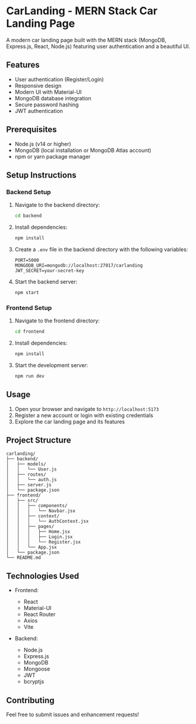 # CarLanding - MERN Stack Car Landing Page

A modern car landing page built with the MERN stack (MongoDB, Express.js, React, Node.js) featuring user authentication and a beautiful UI.

## Features

- User authentication (Register/Login)
- Responsive design
- Modern UI with Material-UI
- MongoDB database integration
- Secure password hashing
- JWT authentication

## Prerequisites

- Node.js (v14 or higher)
- MongoDB (local installation or MongoDB Atlas account)
- npm or yarn package manager

## Setup Instructions

### Backend Setup

1. Navigate to the backend directory:
   ```bash
   cd backend
   ```

2. Install dependencies:
   ```bash
   npm install
   ```

3. Create a `.env` file in the backend directory with the following variables:
   ```
   PORT=5000
   MONGODB_URI=mongodb://localhost:27017/carlanding
   JWT_SECRET=your-secret-key
   ```

4. Start the backend server:
   ```bash
   npm start
   ```

### Frontend Setup

1. Navigate to the frontend directory:
   ```bash
   cd frontend
   ```

2. Install dependencies:
   ```bash
   npm install
   ```

3. Start the development server:
   ```bash
   npm run dev
   ```

## Usage

1. Open your browser and navigate to `http://localhost:5173`
2. Register a new account or login with existing credentials
3. Explore the car landing page and its features

## Project Structure

```
carlanding/
├── backend/
│   ├── models/
│   │   └── User.js
│   ├── routes/
│   │   └── auth.js
│   ├── server.js
│   └── package.json
├── frontend/
│   ├── src/
│   │   ├── components/
│   │   │   └── Navbar.jsx
│   │   ├── context/
│   │   │   └── AuthContext.jsx
│   │   ├── pages/
│   │   │   ├── Home.jsx
│   │   │   ├── Login.jsx
│   │   │   └── Register.jsx
│   │   └── App.jsx
│   └── package.json
└── README.md
```

## Technologies Used

- Frontend:
  - React
  - Material-UI
  - React Router
  - Axios
  - Vite

- Backend:
  - Node.js
  - Express.js
  - MongoDB
  - Mongoose
  - JWT
  - bcryptjs

## Contributing

Feel free to submit issues and enhancement requests! 